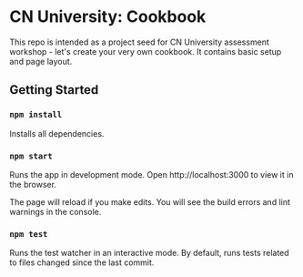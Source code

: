 # CN University: Cookbook

This repo is intended as a project seed for CN University assessment workshop - let's create your very own cookbook. It contains basic setup and page layout.

## Getting Started

### `npm install`

Installs all dependencies.

### `npm start`

Runs the app in development mode.
Open http://localhost:3000 to view it in the browser.

The page will reload if you make edits.
You will see the build errors and lint warnings in the console.

### `npm test`

Runs the test watcher in an interactive mode.
By default, runs tests related to files changed since the last commit.
